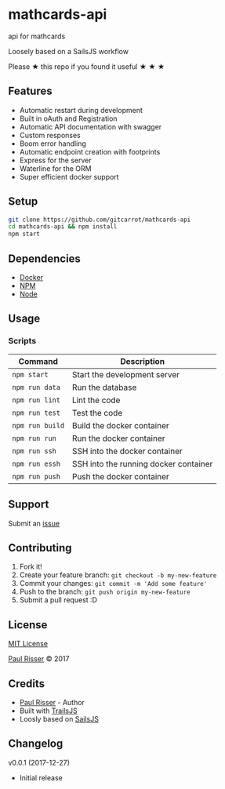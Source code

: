 # mathcards-api

api for mathcards

Loosely based on a SailsJS workflow

Please &#9733; this repo if you found it useful &#9733; &#9733; &#9733;

## Features
* Automatic restart during development
* Built in oAuth and Registration
* Automatic API documentation with swagger
* Custom responses
* Boom error handling
* Automatic endpoint creation with footprints
* Express for the server
* Waterline for the ORM
* Super efficient docker support


## Setup

```sh
git clone https://github.com/gitcarrot/mathcards-api
cd mathcards-api && npm install
npm start
```


## Dependencies

* [Docker](https://www.docker.com/)
* [NPM](https://nodejs.org/)
* [Node](https://www.npmjs.com/)


## Usage

### Scripts

| Command         | Description                           |
| --------------- | ------------------------------------- |
| `npm start`     | Start the development server          |
| `npm run data`  | Run the database                      |
| `npm run lint`  | Lint the code                         |
| `npm run test`  | Test the code                         |
| `npm run build` | Build the docker container            |
| `npm run run`   | Run the docker container              |
| `npm run ssh`   | SSH into the docker container         |
| `npm run essh`  | SSH into the running docker container |
| `npm run push`  | Push the docker container             |


## Support

Submit an [issue](https://github.com/gitcarrot/mathcards-api/issues/new)


## Contributing

1. Fork it!
2. Create your feature branch: `git checkout -b my-new-feature`
3. Commit your changes: `git commit -m 'Add some feature'`
4. Push to the branch: `git push origin my-new-feature`
5. Submit a pull request :D


## License

[MIT License](https://github.com/gitcarrot/mathcards-api/blob/master/LICENSE)

[Paul Risser](https://github.com/gitcarrot/mathcards-api) &copy; 2017


## Credits

* [Paul Risser](https://github.com/gitcarrot/mathcards-api) - Author
* Built with [TrailsJS](https://trailsjs.io/)
* Loosly based on [SailsJS](http://sailsjs.com/)


## Changelog

v0.0.1 (2017-12-27)
* Initial release
